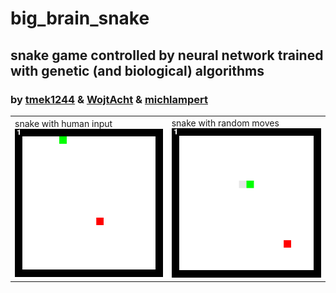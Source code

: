 # big_brain_snake

## snake game controlled by neural network trained with genetic (and biological) algorithms

### by [tmek1244](http://github.com/tmek1244) & [WojtAcht](http://github.com/WojtAcht) & [michlampert](http://github.com/michlampert)

| | |
| -- | -- |
|snake with human input <br/> ![rys](demos/demo.gif) | snake with random moves <br/> ![rys](demos/demo1.gif) |
